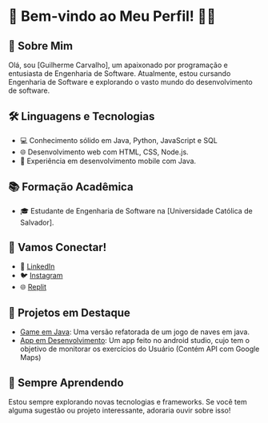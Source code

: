 # 👋 Bem-vindo ao Meu Perfil! 👨‍💻

## 🚀 Sobre Mim

Olá, sou [Guilherme Carvalho], um apaixonado por programação e entusiasta de Engenharia de Software. Atualmente, estou cursando Engenharia de Software e explorando o vasto mundo do desenvolvimento de software.

## 🛠️ Linguagens e Tecnologias

- 💻 Conhecimento sólido em Java, Python, JavaScript e SQL
- 🌐 Desenvolvimento web com HTML, CSS, Node.js.
- 📱 Experiência em desenvolvimento mobile com Java.

## 📚 Formação Acadêmica

- 🎓 Estudante de Engenharia de Software na [Universidade Católica de Salvador].

## 🤝 Vamos Conectar!

- 🔗 [LinkedIn]([https://www.linkedin.com/in/seu-perfil-linkedin/](https://www.linkedin.com/in/guilherme-carvalho-bbb584215/))
- 🐦 [Instagram]([https://twitter.com/seu_perfil_twitter](https://www.instagram.com/https.carvalhogui/))
- 🌐 [Replit]([https://seu-portfolio.com](https://replit.com/@LUISGUILHERME56))

## 🚀 Projetos em Destaque

- [Game em Java]([https://github.com/seu-username/projeto-1](https://github.com/Fiudy/Trabalho-POOAvancado.git)): Uma versão refatorada de um jogo de naves em java.
- [App em Desenvolvimento]([https://github.com/seu-username/projeto-2](https://github.com/Fiudy/Aplicativo.git)): Um app feito no android studio, cujo tem o objetivo de monitorar os exercícios do Usuário (Contém API com Google Maps)

## 🌱 Sempre Aprendendo

Estou sempre explorando novas tecnologias e frameworks. Se você tem alguma sugestão ou projeto interessante, adoraria ouvir sobre isso!

